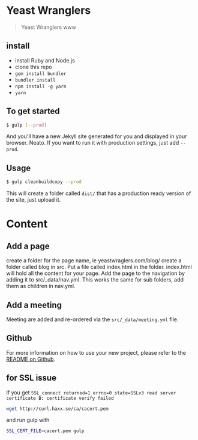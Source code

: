 # Yeast Wranglers

> Yeast Wranglers www

## install

* install Ruby and Node.js
* clone this repo
* `gem install bundler`
* `bundler install`
* `npm install -g yarn`
* `yarn`

## To get started

```sh
$ gulp [--prod]
```

And you'll have a new Jekyll site generated for you and displayed in your
browser. Neato. If you want to run it with production settings, just add
`--prod`.

## Usage

```sh
$ gulp cleanbuildcopy --prod
```

This will create a folder called `dist/` that has a production ready version of the site, just upload it.

# Content

## Add a page

create a folder for the page name, ie yeastwraglers.com/blog/ create a folder called blog in src. Put a file called index.html in the folder.
index.html will hold all the content for your page. Add the page to the navigation by adding it to src/_data/nav.yml. This works the same for
sub folders, add them as children in nav.yml.

## Add a meeting

Meeting are added and re-ordered via the `src/_data/meeting.yml` file.

## Github
For more information on how to use your new project, please refer to the [README
on Github](https://github.com/sondr3/generator-jekyllized).

## for SSL issue

If you get `SSL_connect returned=1 errno=0 state=SSLv3 read server certificate B: certificate verify failed`

```sh
wget http://curl.haxx.se/ca/cacert.pem
```

and run gulp with

```sh
SSL_CERT_FILE=cacert.pem gulp
```
